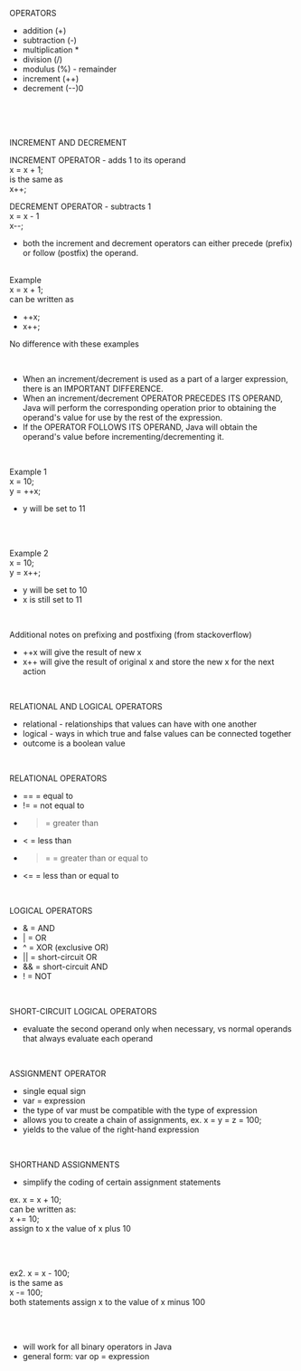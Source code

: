OPERATORS

- addition (+)
- subtraction (-)
- multiplication \*
- division (/)
- modulus (%) - remainder
- increment (++)
- decrement (--)0

</br>
</br>
</br>

INCREMENT AND DECREMENT
</br>

INCREMENT OPERATOR - adds 1 to its operand </br>
x = x + 1; </br>
is the same as</br>
x++;

DECREMENT OPERATOR - subtracts 1 </br>
x = x - 1 </br>
x--; </br>

- both the increment and decrement operators can either precede (prefix) or follow (postfix) the operand.

</br>
Example </br>
x = x + 1; </br>
can be written as

- ++x;
- x++;

No difference with these examples

</br>

- When an increment/decrement is used as a part of a larger expression, there is an IMPORTANT DIFFERENCE. </br>
- When an increment/decrement OPERATOR PRECEDES ITS OPERAND, Java will perform the corresponding operation prior to obtaining the operand's value for use by the rest of the expression. </br>
- If the OPERATOR FOLLOWS ITS OPERAND, Java will obtain the operand's value before incrementing/decrementing it. </br>

</br>

Example 1 </br>
x = 10; </br>
y = ++x; </br>

- y will be set to 11

</br>
</br>

Example 2 </br>
x = 10; </br>
y = x++; </br>

- y will be set to 10
- x is still set to 11

</br>

Additional notes on prefixing and postfixing (from stackoverflow)

- ++x will give the result of new x
- x++ will give the result of original x and store the new x for the next action

</br>

RELATIONAL AND LOGICAL OPERATORS

- relational - relationships that values can have with one another
- logical - ways in which true and false values can be connected together
- outcome is a boolean value

</br>

RELATIONAL OPERATORS

- == = equal to
- != = not equal to
- > = greater than
- < = less than
- > = = greater than or equal to
- <= = less than or equal to

</br>

LOGICAL OPERATORS

- & = AND
- | = OR
- ^ = XOR (exclusive OR)
- || = short-circuit OR
- && = short-circuit AND
- ! = NOT

</br>

SHORT-CIRCUIT LOGICAL OPERATORS

- evaluate the second operand only when necessary, vs normal operands that always evaluate each operand

</br>

ASSIGNMENT OPERATOR

- single equal sign
- var = expression
- the type of var must be compatible with the type of expression
- allows you to create a chain of assignments, ex. x = y = z = 100;
- yields to the value of the right-hand expression

</br>

SHORTHAND ASSIGNMENTS

- simplify the coding of certain assignment statements </br>

ex. x = x + 10; </br>
can be written as: </br>
x += 10; </br>
assign to x the value of x plus 10

</br>
</br>

ex2. x = x - 100; </br>
is the same as </br>
x -= 100; </br>
both statements assign x to the value of x minus 100

</br>
</br>

- will work for all binary operators in Java
- general form: var op = expression
